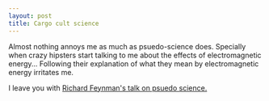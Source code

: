 ```yaml
---
layout: post
title: Cargo cult science
---
```


Almost nothing annoys me as much as psuedo-science does. Specially when crazy hipsters start talking to me about the effects of electromagnetic energy... Following their explanation of what they mean by electromagnetic energy irritates me. 

I leave you with [Richard Feynman's talk on psuedo science.](http://calteches.library.caltech.edu/51/2/CargoCult.pdf)
